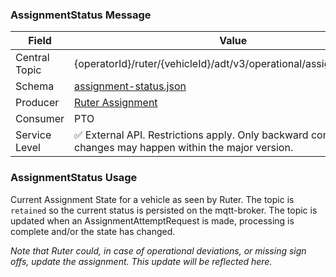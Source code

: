 ### AssignmentStatus Message
| Field         | Value                                                                                                     |
|---------------|-----------------------------------------------------------------------------------------------------------|
| Central Topic | {operatorId}/ruter/{vehicleId}/adt/v3/operational/assignment/status                                       |
| Schema        | [ assignment-status.json ](json-schemas/operational/assignment/status/assignment-status.json)             |
| Producer      | [Ruter Assignment](https://github.com/orgs/RuterNo/teams/assignment)                                      |
| Consumer      | PTO                                                                                                       |
| Service Level | ✅ External API. Restrictions apply. Only backward compatible changes may happen within the major version. |

### AssignmentStatus Usage
Current Assignment State for a vehicle as seen by Ruter. The topic is `retained` so the current status is persisted on the mqtt-broker.
The topic is updated when an AssignmentAttemptRequest is made, processing is complete and/or the state has changed. 

_Note that Ruter could, in case of operational deviations, or missing sign offs, update the assignment. This update will be reflected here._
